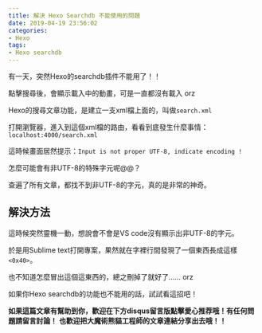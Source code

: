 ```yaml
---
title: 解決 Hexo Searchdb 不能使用的問題
date: 2019-04-19 23:56:02
categories:
- Hexo
tags:
- Hexo searchdb
---
```


有一天，突然Hexo的searchdb插件不能用了！！

點擊搜尋後，會顯示載入中的動畫，可是一直都沒有載入 orz

Hexo的搜尋文章功能，是建立一支xml檔上面的，叫做`search.xml`

<!-- more -->

打開瀏覽器，進入到這個xml檔的路由，看看到底發生什麼事情：`localhost:4000/search.xml`

這時候畫面居然提示：`Input is not proper UTF-8, indicate encoding !`

怎麼可能會有非UTF-8的特殊字元呢@@？

查遍了所有文章，都找不到非UTF-8的字元，真的是非常的神奇。

## 解決方法

這時候突然靈機一動，想說會不會是VS code沒有顯示出非UTF-8的字元。

於是用Sublime text打開專案，果然就在字裡行間發現了一個東西長成這樣`<0x40>`。

也不知道怎麼冒出這個這東西的，總之刪掉了就好了…… orz


如果你Hexo searchdb的功能也不能用的話，試試看這招吧！


**如果這篇文章有幫助到你，歡迎在下方disqus留言版點擊愛心推荐哦！有任何問題請留言討論！**
**也歡迎把大魔術熊貓工程師的文章連結分享出去哦！！**